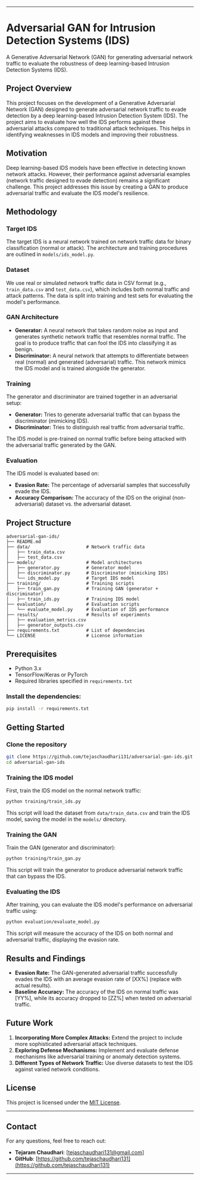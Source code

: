 
---

# Adversarial GAN for Intrusion Detection Systems (IDS)

A Generative Adversarial Network (GAN) for generating adversarial network traffic to evaluate the robustness of deep learning-based Intrusion Detection Systems (IDS).

## Project Overview

This project focuses on the development of a Generative Adversarial Network (GAN) designed to generate adversarial network traffic to evade detection by a deep learning-based Intrusion Detection System (IDS). The project aims to evaluate how well the IDS performs against these adversarial attacks compared to traditional attack techniques. This helps in identifying weaknesses in IDS models and improving their robustness.

## Motivation

Deep learning-based IDS models have been effective in detecting known network attacks. However, their performance against adversarial examples (network traffic designed to evade detection) remains a significant challenge. This project addresses this issue by creating a GAN to produce adversarial traffic and evaluate the IDS model's resilience.

## Methodology

### Target IDS

The target IDS is a neural network trained on network traffic data for binary classification (normal or attack). The architecture and training procedures are outlined in `models/ids_model.py`.

### Dataset

We use real or simulated network traffic data in CSV format (e.g., `train_data.csv` and `test_data.csv`), which includes both normal traffic and attack patterns. The data is split into training and test sets for evaluating the model's performance.

### GAN Architecture

- **Generator:** A neural network that takes random noise as input and generates synthetic network traffic that resembles normal traffic. The goal is to produce traffic that can fool the IDS into classifying it as benign.
- **Discriminator:** A neural network that attempts to differentiate between real (normal) and generated (adversarial) traffic. This network mimics the IDS model and is trained alongside the generator.

### Training

The generator and discriminator are trained together in an adversarial setup:
- **Generator:** Tries to generate adversarial traffic that can bypass the discriminator (mimicking IDS).
- **Discriminator:** Tries to distinguish real traffic from adversarial traffic.

The IDS model is pre-trained on normal traffic before being attacked with the adversarial traffic generated by the GAN.

### Evaluation

The IDS model is evaluated based on:
- **Evasion Rate:** The percentage of adversarial samples that successfully evade the IDS.
- **Accuracy Comparison:** The accuracy of the IDS on the original (non-adversarial) dataset vs. the adversarial dataset.

## Project Structure

```
adversarial-gan-ids/
├── README.md
├── data/                     # Network traffic data
│   ├── train_data.csv
│   ├── test_data.csv
├── models/                   # Model architectures
│   ├── generator.py          # Generator model
│   ├── discriminator.py      # Discriminator (mimicking IDS)
│   └── ids_model.py          # Target IDS model
├── training/                 # Training scripts
│   ├── train_gan.py          # Training GAN (generator + discriminator)
│   ├── train_ids.py          # Training IDS model
├── evaluation/               # Evaluation scripts
│   └── evaluate_model.py     # Evaluation of IDS performance
├── results/                  # Results of experiments
│   ├── evaluation_metrics.csv
│   ├── generator_outputs.csv
├── requirements.txt          # List of dependencies
└── LICENSE                   # License information
```

## Prerequisites

- Python 3.x
- TensorFlow/Keras or PyTorch
- Required libraries specified in `requirements.txt`

### Install the dependencies:

```bash
pip install -r requirements.txt
```

## Getting Started

### Clone the repository

```bash
git clone https://github.com/tejaschaudhari131/adversarial-gan-ids.git
cd adversarial-gan-ids
```

### Training the IDS model

First, train the IDS model on the normal network traffic:

```bash
python training/train_ids.py
```

This script will load the dataset from `data/train_data.csv` and train the IDS model, saving the model in the `models/` directory.

### Training the GAN

Train the GAN (generator and discriminator):

```bash
python training/train_gan.py
```

This script will train the generator to produce adversarial network traffic that can bypass the IDS.

### Evaluating the IDS

After training, you can evaluate the IDS model's performance on adversarial traffic using:

```bash
python evaluation/evaluate_model.py
```

This script will measure the accuracy of the IDS on both normal and adversarial traffic, displaying the evasion rate.

## Results and Findings

- **Evasion Rate:** The GAN-generated adversarial traffic successfully evades the IDS with an average evasion rate of [XX%] (replace with actual results).
- **Baseline Accuracy:** The accuracy of the IDS on normal traffic was [YY%], while its accuracy dropped to [ZZ%] when tested on adversarial traffic.

## Future Work

1. **Incorporating More Complex Attacks:** Extend the project to include more sophisticated adversarial attack techniques.
2. **Exploring Defense Mechanisms:** Implement and evaluate defense mechanisms like adversarial training or anomaly detection systems.
3. **Different Types of Network Traffic:** Use diverse datasets to test the IDS against varied network conditions.


## **License**

This project is licensed under the [MIT License](LICENSE).

---

## **Contact**

For any questions, feel free to reach out:
* **Tejaram Chaudhari**: [tejaschaudhari131@gmail.com]
* **GitHub**: [https://github.com/tejaschaudhari131](https://github.com/tejaschaudhari131)

---
